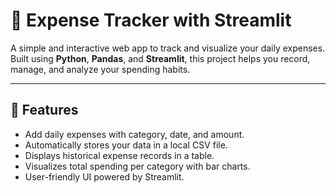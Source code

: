 # 💸 Expense Tracker with Streamlit

A simple and interactive web app to track and visualize your daily expenses. Built using **Python**, **Pandas**, and **Streamlit**, this project helps you record, manage, and analyze your spending habits.

---

## 🚀 Features

- Add daily expenses with category, date, and amount.
- Automatically stores your data in a local CSV file.
- Displays historical expense records in a table.
- Visualizes total spending per category with bar charts.
- User-friendly UI powered by Streamlit.

